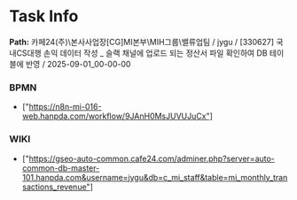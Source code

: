 # Task Info

**Path:** 카페24(주)\본사사업장\[CG]MI본부\MIH그룹\밸류업팀 / jygu / [330627] 국내CS대행 손익 데이터 작성 _ 슬랙 채널에 업로드 되는 정산서 파일 확인하여 DB 테이블에 반영 / 2025-09-01_00-00-00

### BPMN
- ["https://n8n-mi-016-web.hanpda.com/workflow/9JAnH0MsJUVUJuCx"]

### WIKI
- ["https://gseo-auto-common.cafe24.com/adminer.php?server=auto-common-db-master-101.hanpda.com&username=jygu&db=c_mi_staff&table=mi_monthly_transactions_revenue"]

